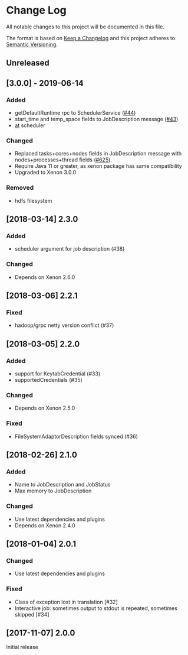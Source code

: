 # Change Log
All notable changes to this project will be documented in this file.

The format is based on [Keep a Changelog](http://keepachangelog.com/)
and this project adheres to [Semantic Versioning](http://semver.org/).

## Unreleased

## [3.0.0] - 2019-06-14

### Added

* getDefaultRuntime rpc to SchedulerService ([#44](https://github.com/xenon-middleware/xenon-grpc/issues/44))
* start_time and temp_space fields to JobDescription message ([#43](https://github.com/xenon-middleware/xenon-grpc/issues/43))
* [at](https://linux.die.net/man/1/at) scheduler

### Changed

* Replaced tasks+cores+nodes fields in JobDescription message with nodes+processes+thread fields ([#625](https://github.com/xenon-middleware/xenon/issues/625)).
* Require Java 11 or greater, as xenon package has same compatibility
* Upgraded to Xenon 3.0.0

### Removed

* hdfs filesystem

## [2018-03-14] 2.3.0

### Added

* scheduler argument for job description (#38)

### Changed

* Depends on Xenon 2.6.0

## [2018-03-06] 2.2.1

### Fixed

* hadoop/grpc netty version conflict (#37)

## [2018-03-05] 2.2.0

### Added

* support for KeytabCredential (#33)
* supportedCredentials (#35)

### Changed

* Depends on Xenon 2.5.0

### Fixed

* FileSystemAdaptorDescription fields synced (#36)

## [2018-02-26] 2.1.0

### Added

* Name to JobDescription and JobStatus
* Max memory to JobDescription

### Changed

* Use latest dependencies and plugins
* Depends on Xenon 2.4.0

## [2018-01-04] 2.0.1

### Changed

* Use latest dependencies and plugins

### Fixed

* Class of exception lost in translation [#32]
* Interactive job: sometimes output to stdout is repeated, sometimes skipped [#34]

## [2017-11-07] 2.0.0

Initial release
